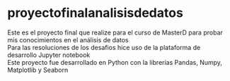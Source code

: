 # proyectofinalanalisisdedatos
Este es el proyecto final que realize para el curso de MasterD para probar mis conocimientos en el análisis de datos<br>
Para las resoluciones de los desafios hice uso de la plataforma de desarrollo Jupyter notebook <br>
Este proyecto fue desarrollado en Python con la librerías Pandas, Numpy, Matplotlib  y Seaborn

